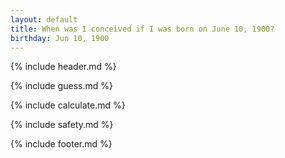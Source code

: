 ```yaml
---
layout: default
title: When was I conceived if I was born on June 10, 1900?
birthday: Jun 10, 1900
---
```


{% include header.md %}

{% include guess.md %}

{% include calculate.md %}

{% include safety.md %}

{% include footer.md %}



